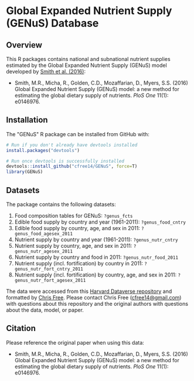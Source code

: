 # Global Expanded Nutrient Supply (GENuS) Database

## Overview

This R packages contains national and subnational nutrient supplies estimated by the Global Expanded Nutrient Supply (GENuS) model developed by [Smith et al. (2016)](https://journals.plos.org/plosone/article?id=10.1371/journal.pone.0146976):

* Smith, M.R., Micha, R., Golden, C.D., Mozaffarian, D., Myers, S.S. (2016) Global Expanded Nutrient Supply (GENuS) model: a new method for estimating the global dietary supply of nutrients. _PloS One_ 11(1): e0146976.

## Installation

The "GENuS" R package can be installed from GitHub with:

``` r
# Run if you don't already have devtools installed
install.packages("devtools")

# Run once devtools is successfully installed
devtools::install_github("cfree14/GENuS", force=T)
library(GENuS)
```

## Datasets

The package contains the following datasets:

1. Food composition tables for GENuS: `?genus_fcts`
2. Edible food supply by country and year (1961-2011): `?genus_food_cntry`
3. Edible food supply by country, age, and sex in 2011: `?genus_food_agesex_2011`
4. Nutrient supply by country and year (1961-2011): `?genus_nutr_cntry`
5. Nutrient supply by country, age, and sex in 2011: `?genus_nutr_agesex_2011`
6. Nutrient supply by country and food in 2011: `?genus_nutr_food_2011`
7. Nutrient supply (incl. fortification) by country in 2011: `?genus_nutr_fort_cntry_2011`
8. Nutrient supply (incl. fortification) by country, age, and sex in 2011: `?genus_nutr_fort_agesex_2011`

The data were accessed from this [Harvard Dataverse repository](https://dataverse.harvard.edu/dataverse/GENuS) and formatted by [Chris Free](https://marine.rutgers.edu/~cfree/). Please contact Chris Free (cfree14@gmail.com) with questions about this repository and the original authors with questions about the data, model, or paper.

## Citation

Please reference the original paper when using this data:

* Smith, M.R., Micha, R., Golden, C.D., Mozaffarian, D., Myers, S.S. (2016) Global Expanded Nutrient Supply (GENuS) model: a new method for estimating the global dietary supply of nutrients. _PloS One_ 11(1): e0146976.
